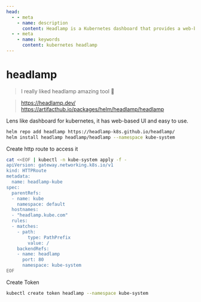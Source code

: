 ```yaml
---
head:
  - - meta
    - name: description
      content: Headlamp is a Kubernetes dashboard that provides a web-based UI and easy to use.
  - - meta
    - name: keywords
      content: kubernetes headlamp
---
```


# headlamp

> I really liked headlamp amazing tool 🎉

> https://headlamp.dev/
> https://artifacthub.io/packages/helm/headlamp/headlamp

Lens like dashboard for kubernetes, it has web-based UI and easy to use.

```sh
helm repo add headlamp https://headlamp-k8s.github.io/headlamp/
helm install headlamp headlamp/headlamp --namespace kube-system
```

Create http route to access it

```sh
cat <<EOF | kubectl -n kube-system apply -f -
apiVersion: gateway.networking.k8s.io/v1
kind: HTTPRoute
metadata:
  name: headlamp-kube
spec:
  parentRefs:
  - name: kube
    namespace: default
  hostnames:
  - "headlamp.kube.com"
  rules:
  - matches:
    - path:
        type: PathPrefix
        value: /
    backendRefs:
    - name: headlamp
      port: 80
      namespace: kube-system
EOF
```

Create Token

```sh
kubectl create token headlamp --namespace kube-system
```
